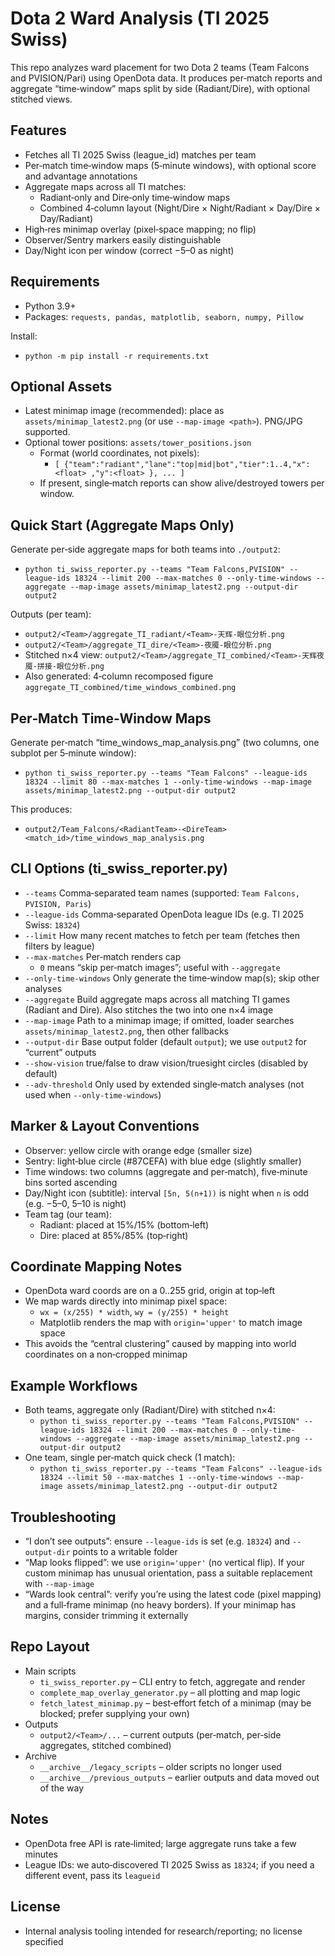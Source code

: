 # Dota 2 Ward Analysis (TI 2025 Swiss)

This repo analyzes ward placement for two Dota 2 teams (Team Falcons and PVISION/Pari) using OpenDota data. It produces per‑match reports and aggregate “time‑window” maps split by side (Radiant/Dire), with optional stitched views.

## Features
- Fetches all TI 2025 Swiss (league_id) matches per team
- Per‑match time‑window maps (5‑minute windows), with optional score and advantage annotations
- Aggregate maps across all TI matches:
  - Radiant‑only and Dire‑only time‑window maps
  - Combined 4‑column layout (Night/Dire × Night/Radiant × Day/Dire × Day/Radiant)
- High‑res minimap overlay (pixel‑space mapping; no flip)
- Observer/Sentry markers easily distinguishable
- Day/Night icon per window (correct −5–0 as night)

## Requirements
- Python 3.9+
- Packages: `requests, pandas, matplotlib, seaborn, numpy, Pillow`

Install:
- `python -m pip install -r requirements.txt`

## Optional Assets
- Latest minimap image (recommended): place as `assets/minimap_latest2.png` (or use `--map-image <path>`). PNG/JPG supported.
- Optional tower positions: `assets/tower_positions.json`
  - Format (world coordinates, not pixels):
    - `[ {"team":"radiant","lane":"top|mid|bot","tier":1..4,"x":<float> ,"y":<float> }, ... ]`
  - If present, single‑match reports can show alive/destroyed towers per window.

## Quick Start (Aggregate Maps Only)
Generate per‑side aggregate maps for both teams into `./output2`:
- `python ti_swiss_reporter.py --teams "Team Falcons,PVISION" --league-ids 18324 --limit 200 --max-matches 0 --only-time-windows --aggregate --map-image assets/minimap_latest2.png --output-dir output2`

Outputs (per team):
- `output2/<Team>/aggregate_TI_radiant/<Team>-天辉-眼位分析.png`
- `output2/<Team>/aggregate_TI_dire/<Team>-夜魇-眼位分析.png`
- Stitched n×4 view: `output2/<Team>/aggregate_TI_combined/<Team>-天辉夜魇-拼接-眼位分析.png`
- Also generated: 4‑column recomposed figure `aggregate_TI_combined/time_windows_combined.png`

## Per‑Match Time‑Window Maps
Generate per‑match “time_windows_map_analysis.png” (two columns, one subplot per 5‑minute window):
- `python ti_swiss_reporter.py --teams "Team Falcons" --league-ids 18324 --limit 80 --max-matches 1 --only-time-windows --map-image assets/minimap_latest2.png --output-dir output2`

This produces:
- `output2/Team_Falcons/<RadiantTeam>-<DireTeam> <match_id>/time_windows_map_analysis.png`

## CLI Options (ti_swiss_reporter.py)
- `--teams` Comma‑separated team names (supported: `Team Falcons, PVISION, Paris`)
- `--league-ids` Comma‑separated OpenDota league IDs (e.g. TI 2025 Swiss: `18324`)
- `--limit` How many recent matches to fetch per team (fetches then filters by league)
- `--max-matches` Per‑match renders cap
  - `0` means “skip per‑match images”; useful with `--aggregate`
- `--only-time-windows` Only generate the time‑window map(s); skip other analyses
- `--aggregate` Build aggregate maps across all matching TI games (Radiant and Dire). Also stitches the two into one n×4 image
- `--map-image` Path to a minimap image; if omitted, loader searches `assets/minimap_latest2.png`, then other fallbacks
- `--output-dir` Base output folder (default `output`); we use `output2` for “current” outputs
- `--show-vision` true/false to draw vision/truesight circles (disabled by default)
- `--adv-threshold` Only used by extended single‑match analyses (not used when `--only-time-windows`)

## Marker & Layout Conventions
- Observer: yellow circle with orange edge (smaller size)
- Sentry: light‑blue circle (#87CEFA) with blue edge (slightly smaller)
- Time windows: two columns (aggregate and per‑match), five‑minute bins sorted ascending
- Day/Night icon (subtitle): interval `[5n, 5(n+1))` is night when `n` is odd (e.g. −5–0, 5–10 is night)
- Team tag (our team):
  - Radiant: placed at 15%/15% (bottom‑left)
  - Dire: placed at 85%/85% (top‑right)

## Coordinate Mapping Notes
- OpenDota ward coords are on a 0..255 grid, origin at top‑left
- We map wards directly into minimap pixel space:
  - `wx = (x/255) * width`, `wy = (y/255) * height`
  - Matplotlib renders the map with `origin='upper'` to match image space
- This avoids the “central clustering” caused by mapping into world coordinates on a non‑cropped minimap

## Example Workflows
- Both teams, aggregate only (Radiant/Dire) with stitched n×4:
  - `python ti_swiss_reporter.py --teams "Team Falcons,PVISION" --league-ids 18324 --limit 200 --max-matches 0 --only-time-windows --aggregate --map-image assets/minimap_latest2.png --output-dir output2`
- One team, single per‑match quick check (1 match):
  - `python ti_swiss_reporter.py --teams "Team Falcons" --league-ids 18324 --limit 50 --max-matches 1 --only-time-windows --map-image assets/minimap_latest2.png --output-dir output2`

## Troubleshooting
- “I don’t see outputs”: ensure `--league-ids` is set (e.g. `18324`) and `--output-dir` points to a writable folder
- “Map looks flipped”: we use `origin='upper'` (no vertical flip). If your custom minimap has unusual orientation, pass a suitable replacement with `--map-image`
- “Wards look central”: verify you’re using the latest code (pixel mapping) and a full‑frame minimap (no heavy borders). If your minimap has margins, consider trimming it externally

## Repo Layout
- Main scripts
  - `ti_swiss_reporter.py` – CLI entry to fetch, aggregate and render
  - `complete_map_overlay_generator.py` – all plotting and map logic
  - `fetch_latest_minimap.py` – best‑effort fetch of a minimap (may be blocked; prefer supplying your own)
- Outputs
  - `output2/<Team>/...` – current outputs (per‑match, per‑side aggregates, stitched combined)
- Archive
  - `__archive__/legacy_scripts` – older scripts no longer used
  - `__archive__/previous_outputs` – earlier outputs and data moved out of the way

## Notes
- OpenDota free API is rate‑limited; large aggregate runs take a few minutes
- League IDs: we auto‑discovered TI 2025 Swiss as `18324`; if you need a different event, pass its `leagueid`

## License
- Internal analysis tooling intended for research/reporting; no license specified

